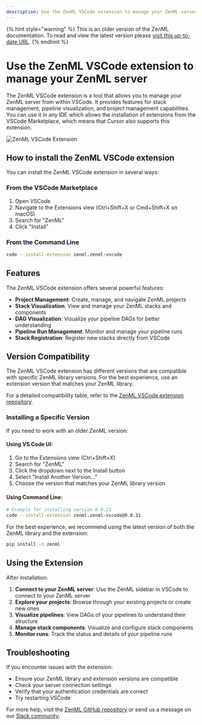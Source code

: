 ```yaml
---
description: Use the ZenML VSCode extension to manage your ZenML server
---
```


{% hint style="warning" %}
This is an older version of the ZenML documentation. To read and view the latest version please [visit this up-to-date URL](https://docs.zenml.io).
{% endhint %}


# Use the ZenML VSCode extension to manage your ZenML server

The ZenML VSCode extension is a tool that allows you to manage your ZenML server
from within VSCode. It provides features for stack management, pipeline
visualization, and project management capabilities. You can use it in any IDE
which allows the installation of extensions from the VSCode Marketplace, which
means that Cursor also supports this extension.

![ZenML VSCode Extension](../../.gitbook/assets/vscode-extension.gif)

## How to install the ZenML VSCode extension

You can install the ZenML VSCode extension in several ways:

### From the VSCode Marketplace

1. Open VSCode
2. Navigate to the Extensions view (Ctrl+Shift+X or Cmd+Shift+X on macOS)
3. Search for "ZenML"
4. Click "Install"

### From the Command Line

```bash
code --install-extension zenml.zenml-vscode
```

## Features

The ZenML VSCode extension offers several powerful features:

- **Project Management**: Create, manage, and navigate ZenML projects
- **Stack Visualization**: View and manage your ZenML stacks and components
- **DAG Visualization**: Visualize your pipeline DAGs for better understanding
- **Pipeline Run Management**: Monitor and manage your pipeline runs
- **Stack Registration**: Register new stacks directly from VSCode

## Version Compatibility

The ZenML VSCode extension has different versions that are compatible with specific ZenML library versions. For the best experience, use an extension version that matches your ZenML library.

For a detailed compatibility table, refer to the [ZenML VSCode extension repository](https://github.com/zenml-io/vscode-zenml/blob/develop/VERSIONS.md).

### Installing a Specific Version

If you need to work with an older ZenML version:

#### Using VS Code UI:
1. Go to the Extensions view (Ctrl+Shift+X)
2. Search for "ZenML"
3. Click the dropdown next to the Install button
4. Select "Install Another Version..."
5. Choose the version that matches your ZenML library version

#### Using Command Line:
```bash
# Example for installing version 0.0.11
code --install-extension zenml.zenml-vscode@0.0.11
```

For the best experience, we recommend using the latest version of both the ZenML library and the extension:

```bash
pip install -U zenml
```

## Using the Extension

After installation:

1. **Connect to your ZenML server**: Use the ZenML sidebar in VSCode to connect to your ZenML server
2. **Explore your projects**: Browse through your existing projects or create new ones
3. **Visualize pipelines**: View DAGs of your pipelines to understand their structure
4. **Manage stack components**: Visualize and configure stack components
5. **Monitor runs**: Track the status and details of your pipeline runs

## Troubleshooting

If you encounter issues with the extension:

- Ensure your ZenML library and extension versions are compatible
- Check your server connection settings
- Verify that your authentication credentials are correct
- Try restarting VSCode

For more help, visit the [ZenML GitHub
repository](https://github.com/zenml-io/vscode-zenml) or send us a message on
our [Slack community](https://zenml.io/slack).


